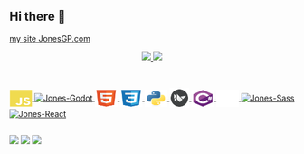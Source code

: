 ## Hi there 👋
<a href="https://JonesGP.com">my site JonesGP.com</a>

<div style="display:flex; justify-content:center;">
    <a href="https://github.com/jonesgp">
    <img height="150em" src="http://github-readme-stats-jonesgp.vercel.app/api?username=JonesGP&show_icons=true&theme=synthwave&include_all_commits=truecount_private=true"/>
    <img height="150em" src="https://github-readme-stats-jonesgp.vercel.app/api/top-langs/?username=JonesGP&layout=compact&lang_count=16&theme=dark"/>
</div>

##

<div style="display: inline_block"><br>
  <img align="center" alt="Jones-Js" height="30" width="40" src="https://raw.githubusercontent.com/devicons/devicon/master/icons/javascript/javascript-plain.svg">
  <img align="center" alt="Jones-Godot" height="30" width="40" src="https://cdn.jsdelivr.net/gh/devicons/devicon/icons/godot/godot-original.svg">
  <img align="center" alt="Jones-HTML" height="30" width="40" src="https://raw.githubusercontent.com/devicons/devicon/master/icons/html5/html5-original.svg">
  <img align="center" alt="Jones-CSS" height="30" width="40" src="https://raw.githubusercontent.com/devicons/devicon/master/icons/css3/css3-original.svg">
  <img align="center" alt="Jones-Python" height="30" width="40" src="https://raw.githubusercontent.com/devicons/devicon/master/icons/python/python-original.svg">
  <img align="center" alt="Jones-Kivy" height="35" width="35" src="https://github.com/JonesGP/JonesGP/blob/main/kivy_icon_white.svg" style="color: white;">
  <img align="center" alt="Jones-Csharp" height="30" width="40" src="https://raw.githubusercontent.com/devicons/devicon/master/icons/csharp/csharp-original.svg">
  <img align="center" alt="Jones-Unity" height="30" width="40" src="https://github.com/JonesGP/JonesGP/blob/main/unity-originalbranco.svg">
  <img align="center" alt="Jones-Sass" height="30" width="40" src="https://github.com/JonesGP/devicon/blob/master/icons/sass/sass-original.svg">
  <img align="center" alt="Jones-React" height="30" width="40" src="https://github.com/JonesGP/devicon/blob/master/icons/react/react-original.svg">

</div>
    
 ##
    
<div> 
  <a href="https://www.instagram.com/jones_gp/" target="_blank"><img src="https://img.shields.io/badge/-Instagram-%23E4405F?style=for-the-badge&logo=instagram&logoColor=white" target="_blank"></a>
  <a href = "mailto:jonesgamespro1@gmail.com"><img src="https://img.shields.io/badge/-Gmail-%23333?style=for-the-badge&logo=gmail&logoColor=white" target="_blank"></a>
  <a href="https://www.linkedin.com/in/jones-chaves-sousa-0b3044263/" target="_blank"><img src="https://img.shields.io/badge/-LinkedIn-%230077B5?style=for-the-badge&logo=linkedin&logoColor=white" target="_blank"></a> 
  
</div>
   
    
<!--![Snake Animation](https://github.com/jonesgp/jonesgp/blob/output/github-contribution-grid-snake.svg)--!>
    
